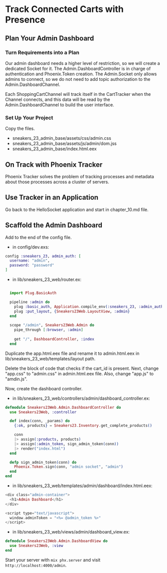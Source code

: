 # Track Connected Carts with Presence
## Plan Your Admin Dashboard
### Turn Requirements into a Plan

Our admin dashboard needs a higher level of restriction, so we will create a dedicated Socket for it.
The Admin.DashboardController is in charge of authentication and Phoenix.Token creation. The Admin.Socket only allows admins to connect, so we do not need to add topic authorization to the Admin.DashboardChannel.

Each ShoppingCartChannel will track itself in the CartTracker when the Channel connects, and this data will be read by the Admin.DashboardChannel to build the user interface.

### Set Up Your Project
Copy the files.

- sneakers_23_admin_base/assets/css/admin.css
- sneakers_23_admin_base/assets/js/admin/dom.jss
- sneakers_23_admin_base/index.html.eex

## On Track with Phoenix Tracker
Phoenix Tracker solves the problem of tracking processes and metadata about those processes across a cluster of servers.

## Use Tracker in an Application
Go back to the HelloSocket application and start in chapter_10.md file.


## Scaffold the Admin Dashboard

<!-- - in mix.exs:
```elixir

    {:basic_auth, "~> 2.2.2"}
```

Run `mix deps.get`. -->

Add to the end of the config file.
- in config/dev.exs:
```elixir
config :sneakers_23, admin_auth: [
  username: "admin",
  password: "password"
]
```

- in lib/sneakers_23_web/router.ex:
```elixir

  import Plug.BasicAuth

  pipeline :admin do
    plug :basic_auth, Application.compile_env(:sneakers_23, :admin_auth)
    plug :put_layout, {Sneakers23Web.LayoutView, :admin}
  end
  
  scope "/admin", Sneakers23Web.Admin do
    pipe_through [:browser, :admin]
    
    get "/", DashboardController, :index
  end
```

Duplicate the app.html.eex file and rename it to admin.html.eex in lib/sneakers_23_web/templates/layout path.

Delete the block of code that checks if the cart_id is present.
Next, change "app.css" to "admin.css" in admin.html.eex file. Also, change "app.js" to "amdin.js".

Now, create the dashboard controller.

- in lib/sneakers_23_web/controllers/admin/dashboard_controller.ex:
```elixir
defmodule Sneakers23Web.Admin.DashboardController do
  use Sneakers23Web, :controller

  def index(conn, _params) do
    {:ok, products} = Sneakers23.Inventory.get_complete_products()

    conn
    |> assign(:products, products)
    |> assign(:admin_token, sign_admin_token(conn))
    |> render("index.html")
  end

  defp sign_admin_token(conn) do
    Phoenix.Token.sign(conn, "admin socket", "admin")
  end
end

```

- in lib/sneakers_23_web/templates/admin/dashboard/index.html.eex:
```elixir
<div class="admin-container">
  <h1>Admin Dashboard</h1>
</div>

<script type="text/javascript">
  window.adminToken = "<%= @admin_token %>"
</script>
```

- in lib/sneakers_23_web/views/admin/dashboard_view.ex:
```elixir
defmodule Sneakers23Web.Admin.DashboardView do
  use Sneakers23Web, :view
end
```

Start your server with `mix phx.server` and visit `http://localhost:4000/admin`.